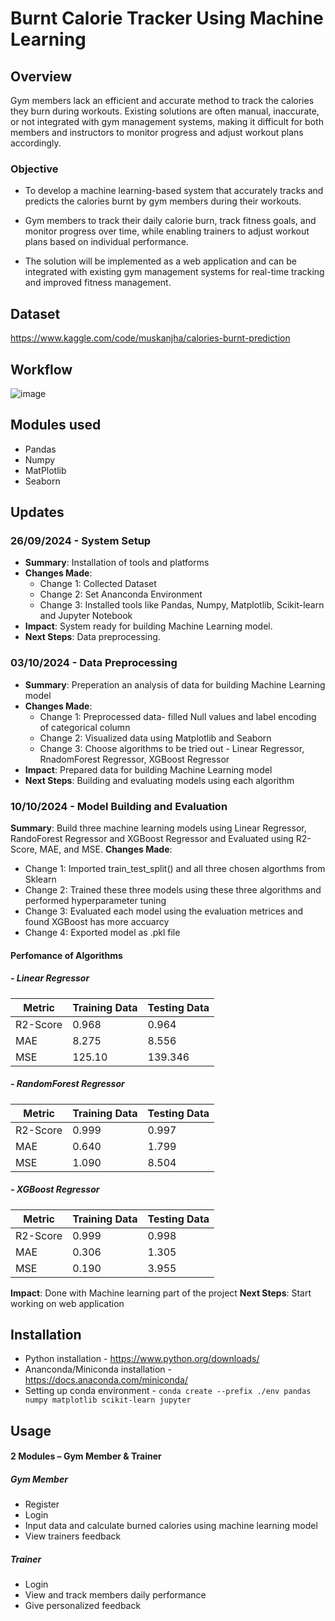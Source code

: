 # Burnt Calorie Tracker Using Machine Learning

## Overview
Gym members lack an efficient and accurate method to track the calories they burn during workouts. Existing solutions are often manual, inaccurate, or not integrated with gym management systems, making it difficult for both members and instructors to monitor progress and adjust workout plans accordingly.

### Objective
- To develop a machine learning-based system that accurately tracks and predicts the calories burnt by gym members during their workouts.

- Gym members to track their daily calorie burn, track fitness goals, and monitor progress over time, while enabling trainers to adjust workout plans based on individual performance. 

- The solution will be implemented as a web application and can be integrated with existing gym management systems for real-time tracking and improved fitness management.


## Dataset 
https://www.kaggle.com/code/muskanjha/calories-burnt-prediction

## Workflow
![image](https://github.com/user-attachments/assets/2cd833a2-5fde-4376-9f80-4497604125f6)

## Modules used
- Pandas
- Numpy
- MatPlotlib
- Seaborn
  
## Updates

### 26/09/2024 - System Setup
- **Summary**: Installation of tools and platforms
- **Changes Made**:
  - Change 1: Collected Dataset
  - Change 2: Set Ananconda Environment
  - Change 3: Installed tools like Pandas, Numpy, Matplotlib, Scikit-learn and Jupyter Notebook
- **Impact**: System ready for building Machine Learning model.
- **Next Steps**: Data preprocessing.

### 03/10/2024 - Data Preprocessing
- **Summary**: Preperation an analysis of data for building Machine Learning model
- **Changes Made**:
  - Change 1: Preprocessed data- filled Null values and label encoding of categorical column
  - Change 2: Visualized data using Matplotlib and Seaborn
  - Change 3: Choose algorithms to be tried out - Linear Regressor, RnadomForest Regressor, XGBoost Regressor
- **Impact**: Prepared data for building Machine Learning model
- **Next Steps**: Building and evaluating models using each algorithm

### 10/10/2024 - Model Building and Evaluation
**Summary**: Build three machine learning models using Linear Regressor, RandoForest Regressor and XGBoost Regressor and Evaluated using R2-Score, MAE, and MSE.
**Changes Made**:
  - Change 1: Imported train_test_split() and all three chosen algorthms from Sklearn
  - Change 2: Trained these three models using these three algorithms and performed hyperparameter tuning
  - Change 3: Evaluated each model using the evaluation metrices and found XGBoost has more accuarcy
  - Change 4: Exported model as .pkl file
#### Perfomance of Algorithms
##### - Linear Regressor
  |      Metric     |  Training Data  |   Testing Data  |
  |-----------------|-----------------|-----------------|
  |    R2-Score     |       0.968     |      0.964      |
  |       MAE       |       8.275     |      8.556      |
  |       MSE       |      125.10     |     139.346     |


##### - RandomForest Regressor
  |      Metric     |  Training Data  |   Testing Data  |
  |-----------------|-----------------|-----------------|
  |    R2-Score     |       0.999     |      0.997      |
  |       MAE       |       0.640     |      1.799      |
  |       MSE       |       1.090     |      8.504      |


##### - XGBoost Regressor
  |      Metric     |  Training Data  |   Testing Data  |
  |-----------------|-----------------|-----------------|
  |    R2-Score     |       0.999     |      0.998      |
  |       MAE       |       0.306     |      1.305      |
  |       MSE       |       0.190     |      3.955      |

**Impact**: Done with Machine learning part of the project
**Next Steps**: Start working on web application

## Installation
- Python installation - https://www.python.org/downloads/
- Ananconda/Miniconda installation - https://docs.anaconda.com/miniconda/
- Setting up conda environment - `conda create --prefix ./env pandas numpy matplotlib scikit-learn jupyter`

## Usage
#### 2 Modules – Gym Member & Trainer

##### Gym Member
- Register
- Login
- Input data and calculate burned calories using machine learning model
- View trainers feedback
##### Trainer 
- Login
- View and track members daily performance
- Give personalized feedback 





      
